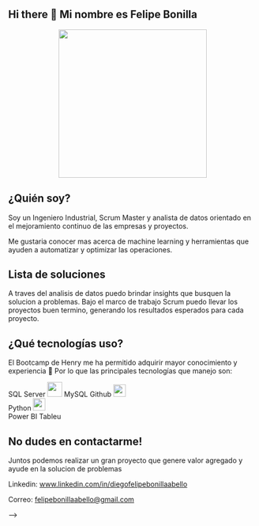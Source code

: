 ## Hi there 👋 Mi nombre es Felipe Bonilla

<p align="center">
<img src="datos.JEPG"  height=300>
</p>

## ¿Quién soy?
Soy un Ingeniero Industrial, Scrum Master y analista de datos orientado en el mejoramiento continuo de las empresas y proyectos.

Me gustaria conocer mas acerca de machine learning y herramientas que ayuden a automatizar y optimizar las operaciones.

## Lista de soluciones
A traves del analisis de datos puedo brindar insights que busquen la solucion a problemas.
Bajo el marco de trabajo Scrum puedo llevar los proyectos buen termino, generando los resultados esperados para cada proyecto.


## ¿Qué tecnologías uso?
El Bootcamp de Henry me ha permitido adquirir mayor conocimiento y experiencia 🚀 Por lo que las principales tecnologías que manejo son:

SQL Server </span> <img src="https://upload.wikimedia.org/wikipedia/de/8/8c/Microsoft_SQL_Server_Logo.svg" width="30" />
MySQL
Github </span> <img src="https://github.githubassets.com/images/modules/logos_page/GitHub-Mark.png" width="25" /> <br>
Python </span> <img src="https://upload.wikimedia.org/wikipedia/commons/c/c3/Python-logo-notext.svg" width="25" /><br>
Power BI
Tableu

## No dudes en contactarme!
Juntos podemos realizar un gran proyecto que genere valor agregado y ayude en la solucion de problemas

Linkedin: www.linkedin.com/in/diegofelipebonillaabello

Correo: felipebonillaabello@gmail.com

-->
